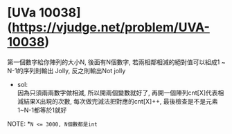 # [UVa 10038] (https://vjudge.net/problem/UVA-10038)  

第一個數字給你陣列的大小N, 後面有N個數字, 若兩相鄰相減的絕對值可以組成1 ~ N-1的序列則輸出 Jolly, 反之則輸出Not jolly  

* sol:  
  因為只須兩兩數字做相減, 所以開兩個變數就好了, 再開一個陣列cnt[X]代表相減結果X出現的次數, 每次做完減法把對應的cnt[X]++, 最後檢查是不是元素1~N-1都等於1就好  
  
NOTE:
  *`N <= 3000, N個數都是int`
